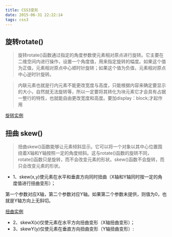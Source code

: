 ```yaml
---
title: CSS3变形
date: 2015-06-31 22:22:14
tags: css3
---
```

<!-- more -->

## 旋转rotate()

> 旋转rotate()函数通过指定的角度参数使元素相对原点进行旋转。它主要在二维空间内进行操作，设置一个角度值，用来指定旋转的幅度。如果这个值为正值，元素相对原点中心顺时针旋转；如果这个值为负值，元素相对原点中心逆时针旋转。

> 内联元素也就是行内元素不能更改宽度与高度，只能根据内容来确定要显示的大小，自然就无法旋转等，所以一定要将其转化为块元素它才会具有占据一整行的特性，也就能自由更改宽度和高度。要加display：block;才起作用

[旋转实例](/html/css3-rotate.html)

## 扭曲 skew()

> 扭曲skew()函数能够让元素倾斜显示。它可以将一个对象以其中心位置围绕着X轴和Y轴按照一定的角度倾斜。这与rotate()函数的旋转不同，rotate()函数只是旋转，而不会改变元素的形状。skew()函数不会旋转，而只会改变元素的形状。

* 1、skew(x,y)使元素在水平和垂直方向同时扭曲（X轴和Y轴同时按一定的角度值进行扭曲变形）；

第一个参数对应X轴，第二个参数对应Y轴。如果第二个参数未提供，则值为0，也就是Y轴方向上无斜切。

[扭曲实例](/html/css3-skew.html)


* 2、skewX(x)仅使元素在水平方向扭曲变形（X轴扭曲变形）；
* 3、skewY(y)仅使元素在垂直方向扭曲变形（Y轴扭曲变形）: